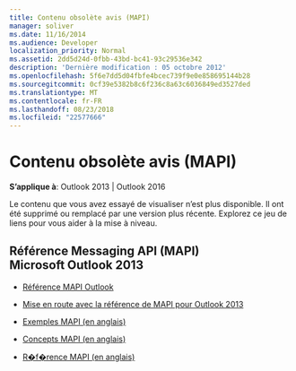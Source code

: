 ```yaml
---
title: Contenu obsolète avis (MAPI)
manager: soliver
ms.date: 11/16/2014
ms.audience: Developer
localization_priority: Normal
ms.assetid: 2dd5d24d-0fbb-43bd-bc41-93c29536e342
description: 'Dernière modification : 05 octobre 2012'
ms.openlocfilehash: 5f6e7dd5d04fbfe4bcec739f9e0e858695144b28
ms.sourcegitcommit: 0cf39e5382b8c6f236c8a63c6036849ed3527ded
ms.translationtype: MT
ms.contentlocale: fr-FR
ms.lasthandoff: 08/23/2018
ms.locfileid: "22577666"
---
```

# <a name="content-retired-notice-mapi"></a>Contenu obsolète avis (MAPI)


  
**S’applique à**: Outlook 2013 | Outlook 2016 
  
Le contenu que vous avez essayé de visualiser n’est plus disponible. Il ont été supprimé ou remplacé par une version plus récente. Explorez ce jeu de liens pour vous aider à la mise à niveau.
  
## <a name="microsoft-outlook-2013-messaging-api-mapi-reference"></a>Référence Messaging API (MAPI) Microsoft Outlook 2013

- [Référence MAPI Outlook](outlook-mapi-reference.md)
    
- [Mise en route avec la référence de MAPI pour Outlook 2013](getting-started-with-the-outlook-mapi-reference.md)
    
- [Exemples MAPI (en anglais)](mapi-samples.md)
    
- [Concepts MAPI (en anglais)](mapi-concepts.md)
    
- [R�f�rence MAPI (en anglais)](mapi-reference.md)
    

